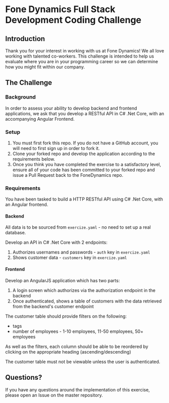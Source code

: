 # Fone Dynamics Full Stack Development Coding Challenge

## Introduction

Thank you for your interest in working with us at Fone Dynamics!
We all love working with talented co-workers. This challenge is intended to help us evaluate where you are in your programming career so we can determine how you might fit within our company.

## The Challenge

### Background

In order to assess your ability to develop backend and frontend applications, we ask that you develop a RESTful API in C# .Net Core, with an accompanying Angular Frontend.

### Setup

1. You must first fork this repo. If you do not have a GitHub account, you will need to first sign up in order to fork it.
2. Clone your forked repo and develop the application according to the requirements below.
3. Once you think you have completed the exercise to a satisfactory level, ensure all of your code has been committed to your forked repo and issue a Pull Request back to the FoneDynamics repo.

### Requirements

You have been tasked to build a HTTP RESTful API using C# .Net Core, with an Angular frontend.

#### Backend

All data is to be sourced from `exercize.yaml` - no need to set up a real database.

Develop an API in C# .Net Core with 2 endpoints:
1. Authorizes usernames and passwords - `auth` key in `exercize.yaml`
2. Shows customer data - `customers` key in `exercize.yaml`

#### Frontend

Develop an AngularJS application which has two parts:
1. A login screen which authorizes via the authorization endpoint in the backend
2. Once authenticated, shows a table of customers with the data retrieved from the backend's customer endpoint

The customer table should provide filters on the following:
- tags
- number of employees - 1-10 employees, 11-50 employees, 50+ employees

As well as the filters, each column should be able to be reordered by clicking on the appropriate heading (ascending/descending)

The customer table must not be viewable unless the user is authenticated.

## Questions?

If you have any questions around the implementation of this exercise, please open an Issue on the master repository.
